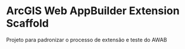 
# ArcGIS Web AppBuilder Extension Scaffold

Projeto para padronizar o processo de extensão e teste do AWAB
